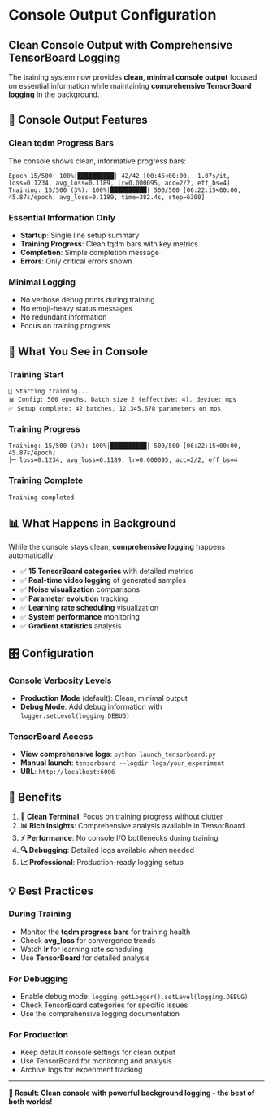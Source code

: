 # Console Output Configuration

## Clean Console Output with Comprehensive TensorBoard Logging

The training system now provides **clean, minimal console output** focused on essential information while maintaining **comprehensive TensorBoard logging** in the background.

## 📱 Console Output Features

### **Clean tqdm Progress Bars**
The console shows clean, informative progress bars:

```
Epoch 15/500: 100%|██████████| 42/42 [00:45<00:00,  1.07s/it, loss=0.1234, avg_loss=0.1189, lr=0.000095, acc=2/2, eff_bs=4]
Training: 15/500 (3%): 100%|██████████| 500/500 [06:22:15<00:00, 45.87s/epoch, avg_loss=0.1189, time=382.4s, step=6300]
```

### **Essential Information Only**
- **Startup**: Single line setup summary
- **Training Progress**: Clean tqdm bars with key metrics
- **Completion**: Simple completion message
- **Errors**: Only critical errors shown

### **Minimal Logging**
- No verbose debug prints during training
- No emoji-heavy status messages
- No redundant information
- Focus on training progress

## 🎯 What You See in Console

### **Training Start**
```
🚀 Starting training...
📊 Config: 500 epochs, batch size 2 (effective: 4), device: mps
✅ Setup complete: 42 batches, 12,345,678 parameters on mps
```

### **Training Progress**
```
Training: 15/500 (3%): 100%|██████████| 500/500 [06:22:15<00:00, 45.87s/epoch]
├─ loss=0.1234, avg_loss=0.1189, lr=0.000095, acc=2/2, eff_bs=4
```

### **Training Complete**
```
Training completed
```

## 📊 What Happens in Background

While the console stays clean, **comprehensive logging** happens automatically:

- ✅ **15 TensorBoard categories** with detailed metrics
- ✅ **Real-time video logging** of generated samples
- ✅ **Noise visualization** comparisons
- ✅ **Parameter evolution** tracking
- ✅ **Learning rate scheduling** visualization
- ✅ **System performance** monitoring
- ✅ **Gradient statistics** analysis

## 🎛️ Configuration

### **Console Verbosity Levels**
- **Production Mode** (default): Clean, minimal output
- **Debug Mode**: Add debug information with `logger.setLevel(logging.DEBUG)`

### **TensorBoard Access**
- **View comprehensive logs**: `python launch_tensorboard.py`
- **Manual launch**: `tensorboard --logdir logs/your_experiment`
- **URL**: `http://localhost:6006`

## 🔧 Benefits

1. **🧹 Clean Terminal**: Focus on training progress without clutter
2. **📊 Rich Insights**: Comprehensive analysis available in TensorBoard
3. **⚡ Performance**: No console I/O bottlenecks during training
4. **🔍 Debugging**: Detailed logs available when needed
5. **📈 Professional**: Production-ready logging setup

## 💡 Best Practices

### **During Training**
- Monitor the **tqdm progress bars** for training health
- Check **avg_loss** for convergence trends
- Watch **lr** for learning rate scheduling
- Use **TensorBoard** for detailed analysis

### **For Debugging**
- Enable debug mode: `logging.getLogger().setLevel(logging.DEBUG)`
- Check TensorBoard categories for specific issues
- Use the comprehensive logging documentation

### **For Production**
- Keep default console settings for clean output
- Use TensorBoard for monitoring and analysis
- Archive logs for experiment tracking

---

**🎯 Result: Clean console with powerful background logging - the best of both worlds!**

